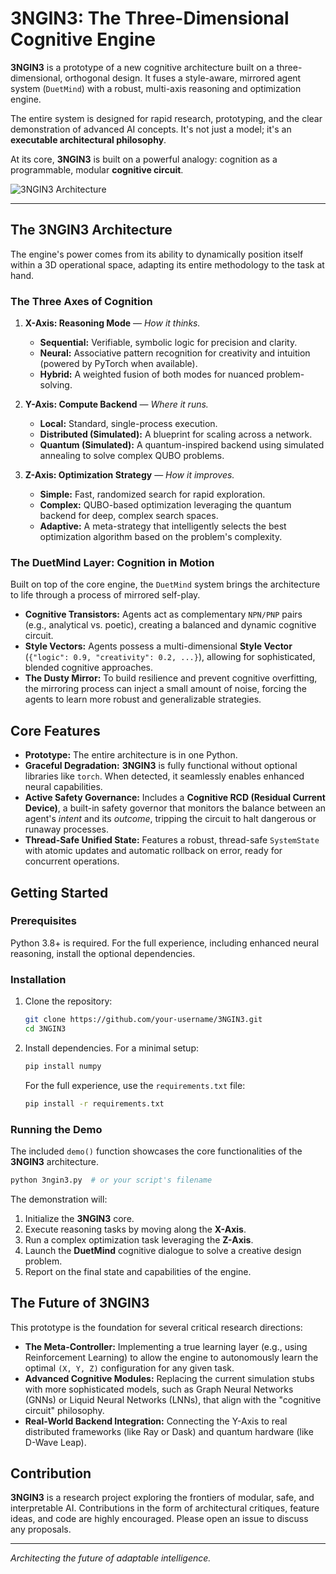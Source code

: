 # 3NGIN3: The Three-Dimensional Cognitive Engine

**3NGIN3** is a prototype of a new cognitive architecture built on a three-dimensional, orthogonal design. It fuses a style-aware, mirrored agent system (`DuetMind`) with a robust, multi-axis reasoning and optimization engine.

The entire system is designed for rapid research, prototyping, and the clear demonstration of advanced AI concepts. It's not just a model; it's an **executable architectural philosophy**.

At its core, **3NGIN3** is built on a powerful analogy: cognition as a programmable, modular **cognitive circuit**.

![3NGIN3 Architecture](https://i.imgur.com/your-diagram-image.png) <!-- It's highly recommended to create a visual for this -->

---

## The 3NGIN3 Architecture

The engine's power comes from its ability to dynamically position itself within a 3D operational space, adapting its entire methodology to the task at hand.

### The Three Axes of Cognition

1.  **X-Axis: Reasoning Mode** — *How it thinks.*
    *   **Sequential:** Verifiable, symbolic logic for precision and clarity.
    *   **Neural:** Associative pattern recognition for creativity and intuition (powered by PyTorch when available).
    *   **Hybrid:** A weighted fusion of both modes for nuanced problem-solving.

2.  **Y-Axis: Compute Backend** — *Where it runs.*
    *   **Local:** Standard, single-process execution.
    *   **Distributed (Simulated):** A blueprint for scaling across a network.
    *   **Quantum (Simulated):** A quantum-inspired backend using simulated annealing to solve complex QUBO problems.

3.  **Z-Axis: Optimization Strategy** — *How it improves.*
    *   **Simple:** Fast, randomized search for rapid exploration.
    *   **Complex:** QUBO-based optimization leveraging the quantum backend for deep, complex search spaces.
    *   **Adaptive:** A meta-strategy that intelligently selects the best optimization algorithm based on the problem's complexity.

### The DuetMind Layer: Cognition in Motion

Built on top of the core engine, the `DuetMind` system brings the architecture to life through a process of mirrored self-play.

*   **Cognitive Transistors:** Agents act as complementary `NPN/PNP` pairs (e.g., analytical vs. poetic), creating a balanced and dynamic cognitive circuit.
*   **Style Vectors:** Agents possess a multi-dimensional **Style Vector** (`{"logic": 0.9, "creativity": 0.2, ...}`), allowing for sophisticated, blended cognitive approaches.
*   **The Dusty Mirror:** To build resilience and prevent cognitive overfitting, the mirroring process can inject a small amount of noise, forcing the agents to learn more robust and generalizable strategies.

## Core Features

*   **Prototype:** The entire architecture is in one Python.
*   **Graceful Degradation:** **3NGIN3** is fully functional without optional libraries like `torch`. When detected, it seamlessly enables enhanced neural capabilities.
*   **Active Safety Governance:** Includes a **Cognitive RCD (Residual Current Device)**, a built-in safety governor that monitors the balance between an agent's *intent* and its *outcome*, tripping the circuit to halt dangerous or runaway processes.
*   **Thread-Safe Unified State:** Features a robust, thread-safe `SystemState` with atomic updates and automatic rollback on error, ready for concurrent operations.

## Getting Started

### Prerequisites

Python 3.8+ is required. For the full experience, including enhanced neural reasoning, install the optional dependencies.

### Installation

1.  Clone the repository:
    ```bash
    git clone https://github.com/your-username/3NGIN3.git
    cd 3NGIN3
    ```

2.  Install dependencies. For a minimal setup:
    ```bash
    pip install numpy
    ```
    For the full experience, use the `requirements.txt` file:
    ```bash
    pip install -r requirements.txt
    ```

### Running the Demo

The included `demo()` function showcases the core functionalities of the **3NGIN3** architecture.

```bash
python 3ngin3.py  # or your script's filename
```

The demonstration will:
1.  Initialize the **3NGIN3** core.
2.  Execute reasoning tasks by moving along the **X-Axis**.
3.  Run a complex optimization task leveraging the **Z-Axis**.
4.  Launch the **DuetMind** cognitive dialogue to solve a creative design problem.
5.  Report on the final state and capabilities of the engine.

## The Future of 3NGIN3

This prototype is the foundation for several critical research directions:

*   **The Meta-Controller:** Implementing a true learning layer (e.g., using Reinforcement Learning) to allow the engine to autonomously learn the optimal `(X, Y, Z)` configuration for any given task.
*   **Advanced Cognitive Modules:** Replacing the current simulation stubs with more sophisticated models, such as Graph Neural Networks (GNNs) or Liquid Neural Networks (LNNs), that align with the "cognitive circuit" philosophy.
*   **Real-World Backend Integration:** Connecting the Y-Axis to real distributed frameworks (like Ray or Dask) and quantum hardware (like D-Wave Leap).

## Contribution

**3NGIN3** is a research project exploring the frontiers of modular, safe, and interpretable AI. Contributions in the form of architectural critiques, feature ideas, and code are highly encouraged. Please open an issue to discuss any proposals.

---
*Architecting the future of adaptable intelligence.*
